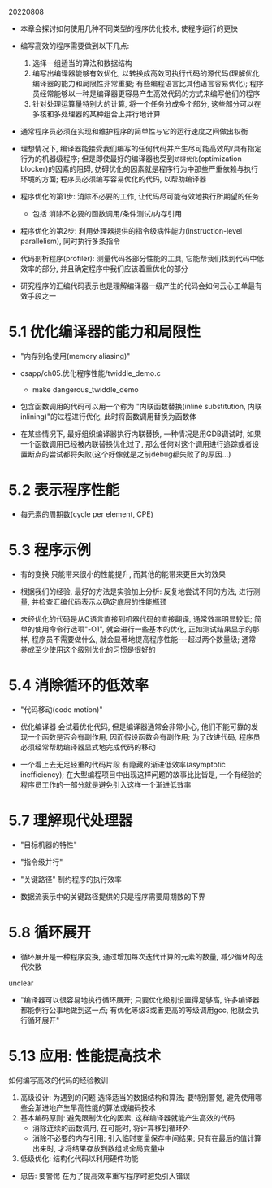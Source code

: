 20220808

+ 本章会探讨如何使用几种不同类型的程序优化技术, 使程序运行的更快

+ 编写高效的程序需要做到以下几点:
    1. 选择一组适当的算法和数据结构
    2. 编写出编译器能够有效优化, 以转换成高效可执行代码的源代码(理解优化编译器的能力和局限性非常重要; 有些编程语言比其他语言容易优化); 程序员经常能够以一种是编译器更容易产生高效代码的方式来编写他们的程序
    3. 针对处理运算量特别大的计算, 将一个任务分成多个部分, 这些部分可以在多核和多处理器的某种组合上并行地计算

+ 通常程序员必须在实现和维护程序的简单性与它的运行速度之间做出权衡

+ 理想情况下, 编译器能接受我们编写的任何代码并产生尽可能高效的/具有指定行为的机器级程序; 但是即使最好的编译器也受到`妨碍优化`(optimization blocker)的因素的阻碍, 妨碍优化的因素就是程序行为中那些严重依赖与执行环境的方面; 程序员必须编写容易优化的代码, 以帮助编译器

+ 程序优化的第1步: 消除不必要的工作, 让代码尽可能有效地执行所期望的任务
    + 包括 消除不必要的函数调用/条件测试/内存引用
+ 程序优化的第2步: 利用处理器提供的指令级病性能力(instruction-level parallelism), 同时执行多条指令

+ 代码剖析程序(profiler): 测量代码各部分性能的工具, 它能帮我们找到代码中低效率的部分, 并且确定程序中我们应该着重优化的部分

+ 研究程序的汇编代码表示也是理解编译器一级产生的代码会如何云心工单最有效手段之一

# 5.1 优化编译器的能力和局限性

+ "内存别名使用(memory aliasing)"

+ csapp/ch05.优化程序性能/twiddle_demo.c
    + make dangerous_twiddle_demo

+ 包含函数调用的代码可以用一个称为 "内联函数替换(inline substitution, 内联inlining)"的过程进行优化, 此时将函数调用替换为函数体

+ 在某些情况下, 最好组织编译器执行内联替换, 一种情况是用GDB调试时, 如果一个函数调用已经被内联替换优化过了, 那么任何对这个调用进行追踪或者设置断点的尝试都将失败(这个好像就是之前debug都失败了的原因...)

# 5.2 表示程序性能

+ 每元素的周期数(cycle per element, CPE)

# 5.3 程序示例

+ 有的变换 只能带来很小的性能提升, 而其他的能带来更巨大的效果

+ 根据我们的经验, 最好的方法是实验加上分析: 反复地尝试不同的方法, 进行测量, 并检查汇编代码表示以确定底层的性能瓶颈

+ 未经优化的代码是从C语言直接到机器代码的直接翻译, 通常效率明显较低; 简单的使用命令行选项"-O1", 就会进行一些基本的优化, 正如测试结果显示的那样, 程序员不需要做什么, 就会显著地提高程序性能---超过两个数量级; 通常 养成至少使用这个级别优化的习惯是很好的

# 5.4 消除循环的低效率

+ "代码移动(code motion)"

+ 优化编译器 会试着优化代码, 但是编译器通常会非常小心, 他们不能可靠的发现一个函数是否会有副作用, 因而假设函数会有副作用; 为了改进代码, 程序员必须经常帮助编译器显式地完成代码的移动

+ 一个看上去无足轻重的代码片段 有隐藏的渐进低效率(asymptotic inefficiency); 在大型编程项目中出现这样问题的故事比比皆是, 一个有经验的程序员工作的一部分就是避免引入这样一个渐进低效率



# 5.7 理解现代处理器

+ "目标机器的特性"

+ "指令级并行"

+ "关键路径" 制约程序的执行效率

+ 数据流表示中的关键路径提供的只是程序需要周期数的下界

# 5.8 循环展开

+ 循环展开是一种程序变换, 通过增加每次迭代计算的元素的数量, 减少循环的迭代次数

unclear

+ "编译器可以很容易地执行循环展开; 只要优化级别设置得足够高, 许多编译器都能例行公事地做到这一点; 有优化等级3或者更高的等级调用gcc, 他就会执行循环展开"



# 5.13 应用: 性能提高技术

如何编写高效的代码的经验教训

1. 高级设计: 为遇到的问题 选择适当的数据结构和算法; 要特别警觉, 避免使用哪些会渐进地产生早高性能的算法或编码技术
2. 基本编码原则: 避免限制优化的因素, 这样编译器就能产生高效的代码
    + 消除连续的函数调用, 在可能时, 将计算移到循环外
    + 消除不必要的内存引用; 引入临时变量保存中间结果; 只有在最后的值计算出来时, 才将结果存放到数组或全局变量中
3. 低级优化: 结构化代码以利用硬件功能

+ 忠告: 要警惕 在为了提高效率重写程序时避免引入错误




























